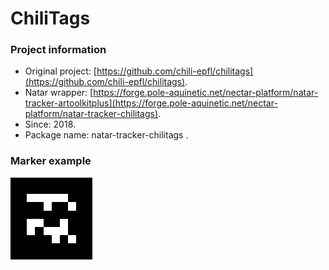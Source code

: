 # ChiliTags

### Project information

* Original project: [https://github.com/chili-epfl/chilitags](https://github.com/chili-epfl/chilitags).
* Natar wrapper: [https://forge.pole-aquinetic.net/nectar-platform/natar-tracker-artoolkitplus](https://forge.pole-aquinetic.net/nectar-platform/natar-tracker-chilitags).
* Since: 2018.
* Package name: natar-tracker-chilitags .

### Marker example

![Example of a ChiliTag](../../.gitbook/assets/image%20%2813%29.png)

